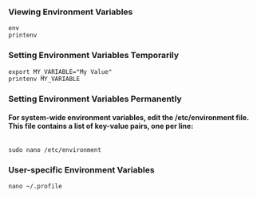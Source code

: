 ### Viewing Environment Variables

```
env
printenv
```

### Setting Environment Variables Temporarily
```
export MY_VARIABLE="My Value" 
printenv MY_VARIABLE 

```

### Setting Environment Variables Permanently

#### For system-wide environment variables, edit the /etc/environment file. This file contains a list of key-value pairs, one per line:
```

sudo nano /etc/environment

```

### User-specific Environment Variables

```
nano ~/.profile


```

